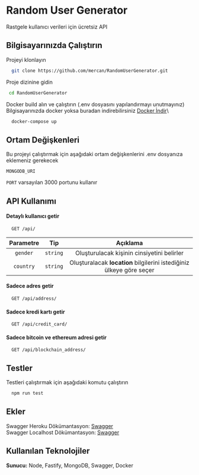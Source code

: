 # Random User Generator

Rastgele kullanıcı verileri için ücretsiz API

## Bilgisayarınızda Çalıştırın

Projeyi klonlayın

```bash
  git clone https://github.com/mercan/RandomUserGenerator.git
```

Proje dizinine gidin

```bash
 cd RandomUserGenerator
```

Docker build alın ve çalıştırın (.env dosyasını yapılandırmayı unutmayınız)\
Bilgisayarınızda docker yoksa buradan indirebilirsiniz [Docker İndir](https://docs.docker.com/get-docker/)\

```bash
  docker-compose up
```

## Ortam Değişkenleri

Bu projeyi çalıştırmak için aşağıdaki ortam değişkenlerini .env dosyanıza eklemeniz gerekecek

`MONGODB_URI`

`PORT` varsayılan 3000 portunu kullanır

## API Kullanımı

#### Detaylı kullanıcı getir

```http
  GET /api/
```

| Parametre |   Tip    |                               Açıklama                               |
| :-------: | :------: | :------------------------------------------------------------------: |
| `gender`  | `string` |              Oluşturulacak kişinin cinsiyetini belirler              |
| `country` | `string` | Oluşturalacak **location** bilgilerini istediğiniz ülkeye göre seçer |

#### Sadece adres getir

```http
  GET /api/address/
```

#### Sadece kredi kartı getir

```http
  GET /api/credit_card/
```

#### Sadece bitcoin ve ethereum adresi getir

```http
  GET /api/blockchain_address/
```

## Testler

Testleri çalıştırmak için aşağıdaki komutu çalıştırın

```bash
  npm run test
```

## Ekler

Swagger Heroku Dökümantasyon: [Swagger](https://randomusergeneratorr.herokuapp.com/documentation)\
Swagger Localhost Dökümantasyon: [Swagger](http://localhost:3000/documentation)

## Kullanılan Teknolojiler

**Sunucu:** Node, Fastify, MongoDB, Swagger, Docker
